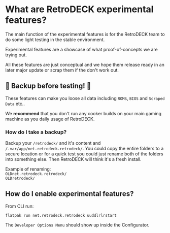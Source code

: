 # What are RetroDECK experimental features?

The main function of the experimental features is for the RetroDECK team to do some light testing in the stable environment.

Experimental features are a showcase of what proof-of-concepts we are trying out.

All these features are just conceptual and we hope them release ready in an later major update or scrap them if the don't work out.

## 🛑 Backup before testing! 🛑
These features can make you loose all data including `ROMS`, `BIOS` and `Scraped Data` etc..<br>

We **recommend** that you don't run any cooker builds on your main gaming machine as you daily usage of RetroDECK.

### How do I take a backup?

Backup your `/retrodeck/` and it's content and `/.var/app/net.retrodeck.retrodeck/`.
You could copy the entire folders to a secure location or for a quick test you could just rename both of the folders into something else.
Then RetroDECK will think it's a fresh install.

Example of renaming:<br>
`OLDnet.retrodeck.retrodeck/`<br>
`OLDretrodeck/`

## How do I enable experimental features?

From CLI run:

`flatpak run net.retrodeck.retrodeck uuddlrlrstart`

The `Developer Options Menu` should show up inside the Configurator.
